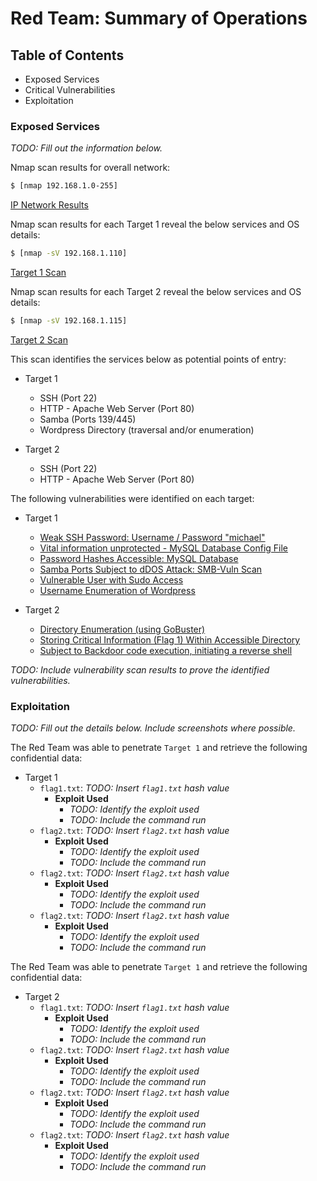 # Red Team: Summary of Operations

## Table of Contents
- Exposed Services
- Critical Vulnerabilities
- Exploitation

### Exposed Services
_TODO: Fill out the information below._

Nmap scan results for overall network:

```bash
$ [nmap 192.168.1.0-255]
```
[IP Network Results](https://github.com/GPKnight/Final-Project-Columbia-Cybersecurity/blob/main/Images/nmapnetwork.png)

Nmap scan results for each Target 1 reveal the below services and OS details:

```bash
$ [nmap -sV 192.168.1.110]
```
[Target 1 Scan](https://github.com/GPKnight/Final-Project-Columbia-Cybersecurity/blob/main/Images/nmaptarget1.png)

Nmap scan results for each Target 2 reveal the below services and OS details:

```bash
$ [nmap -sV 192.168.1.115]
```
[Target 2 Scan](https://github.com/GPKnight/Final-Project-Columbia-Cybersecurity/blob/main/Images/nmaptarget2.png)


This scan identifies the services below as potential points of entry:
- Target 1
  - SSH (Port 22)
  - HTTP - Apache Web Server (Port 80)
  - Samba (Ports 139/445)
  - Wordpress Directory (traversal and/or enumeration)

- Target 2
  - SSH (Port 22)
  - HTTP - Apache Web Server (Port 80)

The following vulnerabilities were identified on each target:
- Target 1
  - [Weak SSH Password: Username / Password "michael"](https://github.com/GPKnight/Final-Project-Columbia-Cybersecurity/blob/main/Images/sshmichael.png) 
  - [Vital information unprotected - MySQL Database Config File](https://github.com/GPKnight/Final-Project-Columbia-Cybersecurity/blob/main/Images/mysqlconfig.png)
  - [Password Hashes Accessible: MySQL Database](https://github.com/GPKnight/Final-Project-Columbia-Cybersecurity/blob/main/Images/passwordhashes.png)       
  - [Samba Ports Subject to dDOS Attack: SMB-Vuln Scan](https://github.com/GPKnight/Final-Project-Columbia-Cybersecurity/blob/main/Images/smbvuln.png)
  - [Vulnerable User with Sudo Access](https://github.com/GPKnight/Final-Project-Columbia-Cybersecurity/blob/main/Images/rootescalation.png)
  - [Username Enumeration of Wordpress](https://github.com/GPKnight/Final-Project-Columbia-Cybersecurity/blob/main/Images/wpscanusers.png)

- Target 2
  - [Directory Enumeration (using GoBuster)](https://github.com/GPKnight/Final-Project-Columbia-Cybersecurity/blob/main/Images/T2Gobuster.png)
  - [Storing Critical Information (Flag 1) Within Accessible Directory](https://github.com/GPKnight/Final-Project-Columbia-Cybersecurity/blob/main/Images/Target2Flag1.png)
  - [Subject to Backdoor code execution, initiating a reverse shell](https://github.com/GPKnight/Final-Project-Columbia-Cybersecurity/blob/main/Images/ReverseShell.png)

_TODO: Include vulnerability scan results to prove the identified vulnerabilities._

### Exploitation
_TODO: Fill out the details below. Include screenshots where possible._

The Red Team was able to penetrate `Target 1` and retrieve the following confidential data:
- Target 1
  - `flag1.txt`: _TODO: Insert `flag1.txt` hash value_
    - **Exploit Used**
      - _TODO: Identify the exploit used_
      - _TODO: Include the command run_
  - `flag2.txt`: _TODO: Insert `flag2.txt` hash value_
    - **Exploit Used**
      - _TODO: Identify the exploit used_
      - _TODO: Include the command run_
  - `flag2.txt`: _TODO: Insert `flag2.txt` hash value_
    - **Exploit Used**
      - _TODO: Identify the exploit used_
      - _TODO: Include the command run_
  - `flag2.txt`: _TODO: Insert `flag2.txt` hash value_
    - **Exploit Used**
      - _TODO: Identify the exploit used_
      - _TODO: Include the command run_

The Red Team was able to penetrate `Target 1` and retrieve the following confidential data:
- Target 2
  - `flag1.txt`: _TODO: Insert `flag1.txt` hash value_
    - **Exploit Used**
      - _TODO: Identify the exploit used_
      - _TODO: Include the command run_
  - `flag2.txt`: _TODO: Insert `flag2.txt` hash value_
    - **Exploit Used**
      - _TODO: Identify the exploit used_
      - _TODO: Include the command run_
  - `flag2.txt`: _TODO: Insert `flag2.txt` hash value_
    - **Exploit Used**
      - _TODO: Identify the exploit used_
      - _TODO: Include the command run_
  - `flag2.txt`: _TODO: Insert `flag2.txt` hash value_
    - **Exploit Used**
      - _TODO: Identify the exploit used_
      - _TODO: Include the command run_
